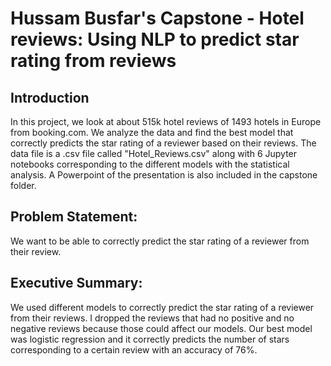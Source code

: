 # Hussam Busfar's Capstone - Hotel reviews: Using NLP to predict star rating from reviews  



## Introduction

In this project, we look at about 515k hotel reviews of 1493 hotels in Europe from booking.com. We analyze the data and find the best model that correctly predicts the star rating of a reviewer based on their reviews. The data file is a .csv file called "Hotel_Reviews.csv" along with 6 Jupyter notebooks corresponding to the different models with the statistical analysis. A Powerpoint of the presentation is also included in the capstone folder.



## Problem Statement:

We want to be able to correctly predict the star rating of a reviewer from their review.


## Executive Summary:

We used different models to correctly predict the star rating of a reviewer from their reviews. I dropped the reviews that had no positive and no negative reviews because those could affect our models. Our best model was logistic regression and it correctly predicts the number of stars corresponding to a certain review with an accuracy of 76%.